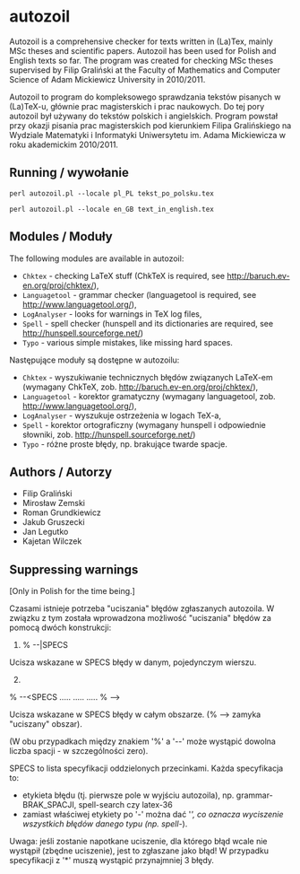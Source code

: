 autozoil
========

Autozoil is a comprehensive checker for texts written in (La)Tex,
mainly MSc theses and scientific papers. Autozoil has been used for
Polish and English texts so far. The program was created for checking
MSc theses supervised by Filip Graliński at the Faculty of Mathematics
and Computer Science of Adam Mickiewicz University in 2010/2011.

Autozoil to program do kompleksowego sprawdzania tekstów pisanych w
(La)TeX-u, głównie prac magisterskich i prac naukowych. Do tej pory
autozoil był używany do tekstów polskich i angielskich. Program
powstał przy okazji pisania prac magisterskich pod kierunkiem Filipa
Gralińskiego na Wydziale Matematyki i Informatyki Uniwersytetu im.
Adama Mickiewicza w roku akademickim 2010/2011.

Running / wywołanie
-------------------

    perl autozoil.pl --locale pl_PL tekst_po_polsku.tex

    perl autozoil.pl --locale en_GB text_in_english.tex

Modules / Moduły
----------------

The following modules are available in autozoil:

* `Chktex` - checking LaTeX stuff (ChkTeX is required, see
  http://baruch.ev-en.org/proj/chktex/),
* `Languagetool` - grammar checker (languagetool is required, see
  http://www.languagetool.org/),
* `LogAnalyser` - looks for warnings in TeX log files,
* `Spell` - spell checker (hunspell and its dictionaries are required,
   see http://hunspell.sourceforge.net/)
* `Typo` - various simple mistakes, like missing hard spaces.

Następujące moduły są dostępne w autozoilu:

* `Chktex` - wyszukiwanie technicznych błędów związanych LaTeX-em
  (wymagany ChkTeX, zob. http://baruch.ev-en.org/proj/chktex/),
* `Languagetool` - korektor gramatyczny (wymagany languagetool, zob.
  http://www.languagetool.org/),
* `LogAnalyser` - wyszukuje ostrzeżenia w logach TeX-a,
* `Spell` - korektor ortograficzny (wymagany hunspell i odpowiednie słowniki,
   zob. http://hunspell.sourceforge.net/)
* `Typo` - różne proste błędy, np. brakujące twarde spacje.

Authors / Autorzy
-----------------

* Filip Graliński
* Mirosław Zemski
* Roman Grundkiewicz
* Jakub Gruszecki
* Jan Legutko
* Kajetan Wilczek

Suppressing warnings
--------------------

[Only in Polish for the time being.]

Czasami istnieje potrzeba "uciszania" błędów zgłaszanych autozoila. W
związku z tym została wprowadzona możliwość "uciszania" błędów za
pomocą dwóch konstrukcji:

1) % --|SPECS

Ucisza wskazane w SPECS błędy w danym, pojedynczym wierszu.

2)

% --<SPECS
.....
.....
.....
% -->

Ucisza wskazane w SPECS błędy w całym obszarze. (% --> zamyka "uciszany" obszar).

(W obu przypadkach między znakiem '%' a '--' może wystąpić dowolna
liczba spacji - w szczególności zero).

SPECS to lista specyfikacji oddzielonych przecinkami. Każda
specyfikacja to:
- etykieta błędu (tj. pierwsze pole w wyjściu autozoila), np. grammar-BRAK_SPACJI,
  spell-search czy latex-36
- zamiast właściwej etykiety po '-' można dać '*', co oznacza
  wyciszenie wszystkich błędów danego typu (np. spell-*).

Uwaga: jeśli zostanie napotkane uciszenie, dla którego błąd wcale nie
wystąpił (zbędne uciszenie), jest to zgłaszane jako błąd! W przypadku
specyfikacji z '*' muszą wystąpić przynajmniej 3 błędy.
